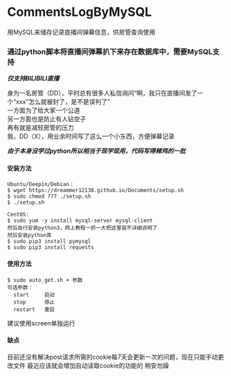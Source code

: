 # CommentsLogByMySQL
用MySQL来储存记录直播间弹幕信息，供房管查询使用
### 通过python脚本将直播间弹幕扒下来存在数据库中，**需要MySQL支持**
***仅支持BILIBILI直播***

身为一名房管（DD），平时总有很多人私信询问“啊，我只在直播间发了一个“xxx”怎么就被封了，是不是误判了”  
一方面为了给大家一个公道  
另一方面也是防止有人钻空子  
再有就是减轻房管的压力  
我，DD（X），用业余时间写了这么一个小东西，方便弹幕记录  
  
***由于本身没学过python所以相当于现学现用，代码写得辣鸡的一批***  
  
#### 安装方法
```
Ubuntu/Deepin/Debian：
$ wget https://dreammer12138.github.io/Documents/setup.sh
$ sudo chmod 777 ./setup.sh
$ ./setup.sh

CentOS:
$ sudo yum -y install mysql-server mysql-client
然后自行安装python3，网上教程一抓一大把这里就不详细说明了
然后安装python库
$ sudo pip3 install pymysql
$ sudo pip3 install requests
```

#### 使用方法
```
$ sudo auto_get.sh + 参数  
可选参数：  
  start     启动
  stop      停止
  restart   重启
```
建议使用screen单独运行

#### 缺点
目前还没有解决post请求所需的cookie每7天会更新一次的问题，现在只能手动更改文件
最近应该就会增加自动读取cookie的功能的
稍安勿躁
